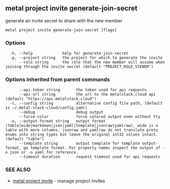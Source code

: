 ## metal project invite generate-join-secret

generate an invite secret to share with the new member

```
metal project invite generate-join-secret [flags]
```

### Options

```
  -h, --help             help for generate-join-secret
  -p, --project string   the project for which to generate the invite
      --role string      the role that the new member will assume when joining through the invite secret (default "PROJECT_ROLE_VIEWER")
```

### Options inherited from parent commands

```
      --api-token string       the token used for api requests
      --api-url string         the url to the metalstack.cloud api (default "https://api.metalstack.cloud")
  -c, --config string          alternative config file path, (default is ~/.metal-stack-cloud/config.yaml)
      --debug                  debug output
      --force-color            force colored output even without tty
  -o, --output-format string   output format (table|wide|markdown|json|yaml|template|jsonraw|yamlraw), wide is a table with more columns, jsonraw and yamlraw do not translate proto enums into string types but leave the original int32 values intact. (default "table")
      --template string        output template for template output-format, go template format. For property names inspect the output of -o json or -o yaml for reference.
      --timeout duration       request timeout used for api requests
```

### SEE ALSO

* [metal project invite](metal_project_invite.md)	 - manage project invites

